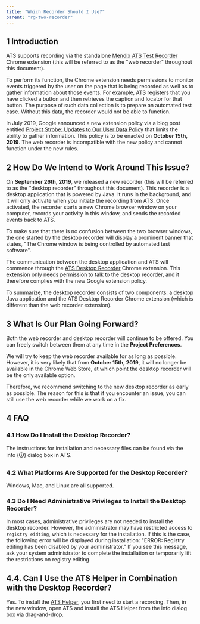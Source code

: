 ```yaml
---
title: "Which Recorder Should I Use?"
parent: "rg-two-recorder"
---
```


## 1 Introduction

ATS supports recording via the standalone [Mendix ATS Test Recorder](https://chrome.google.com/webstore/detail/mendix-ats-test-recorder/kblpnkkjafjgehchjgoacgobnbmfegcp) Chrome extension (this will be referred to as the "web recorder" throughout this document).

To perform its function, the Chrome extension needs permissions to monitor events triggered by the user on the page that is being recorded as well as to gather information about those events. For example, ATS registers that you have clicked a button and then retrieves the caption and locator for that button. The purpose of such data collection is to prepare an automated test case. Without this data, the recorder would not be able to function.

In July 2019, Google announced a new extension policy via a blog post entitled [Project Strobe: Updates to Our User Data Policy](https://blog.chromium.org/2019/07/project-strobe-updates.html) that limits the ability to gather information. This policy is to be enacted on **October 15th, 2019**. The web recorder is incompatible with the new policy and cannot function under the new rules.

## 2 How Do We Intend to Work Around This Issue?

On **September 26th, 2019**, we released a new recorder (this will be referred to as the "desktop recorder" throughout this document). This recorder is a desktop application that is powered by Java. It runs in the background, and it will only activate when you initiate the recording from ATS. Once activated, the recorder starts a new Chrome browser window on your computer, records your activity in this window, and sends the recorded events back to ATS.

To make sure that there is no confusion between the two browser windows, the one started by the desktop recorder will display a prominent banner that states, "The Chrome window is being controlled by automated test software".

The communication between the desktop application and ATS will commence through the [ATS Desktop Recorder](https://chrome.google.com/webstore/detail/ats-desktop-recorder/bbhjdcfbnbpoffamjgjkfionmnhciife) Chrome extension. This extension only needs permission to talk to the desktop recorder, and it therefore complies with the new Google extension policy.

To summarize, the desktop recorder consists of two components: a desktop Java application and the ATS Desktop Recorder Chrome extension (which is different than the web recorder extension).

## 3 What Is Our Plan Going Forward?

Both the web recorder and desktop recorder will continue to be offered. You can freely switch between them at any time in the **Project Preferences**.

We will try to keep the web recorder available for as long as possible. However, it is very likely that from **October 15th, 2019**, it will no longer be available in the Chrome Web Store, at which point the desktop recorder will be the only available option.

Therefore, we recommend switching to the new desktop recorder as early as possible. The reason for this is that if you encounter an issue, you can still use the web recorder while we work on a fix.

## 4 FAQ

### 4.1 How Do I Install the Desktop Recorder?  

The instructions for installation and necessary files can be found via the info (🛈) dialog box in ATS.

### 4.2 What Platforms Are Supported for the Desktop Recorder? 

Windows, Mac, and Linux are all supported.

### 4.3 Do I Need Administrative Privileges to Install the Desktop Recorder?  

In most cases, administrative privileges are not needed to install the desktop recorder. However, the administrator may have restricted access to `registry eidting`, which is necessary for the installation. If this is the case, the following error will be displayed during installation: "ERROR: Registry editing has been disabled by your administrator." If you see this message, ask your system administrator to complete the installation or temporarily lift the restrictions on registry editing.

## 4.4. Can I Use the ATS Helper in Combination with the Desktop Recorder?

Yes. To install the [ATS Helper](rg-two-ats-helper), you first need to start a recording. Then, in the new window, open ATS and install the ATS Helper from the info dialog box via drag-and-drop.

